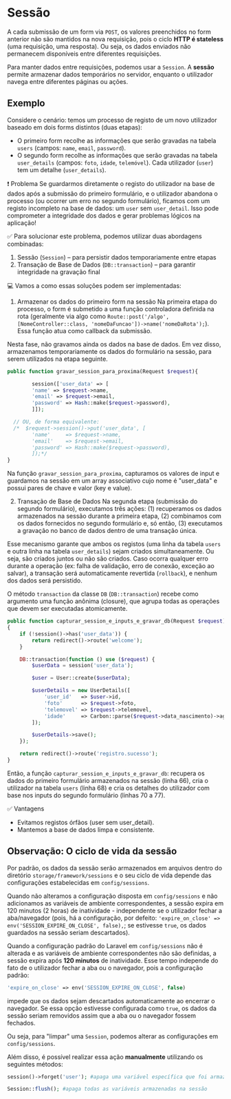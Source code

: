 # Sessão
A cada submissão de um form via `POST`, os valores preenchidos no form anterior não são mantidos na nova requisição, pois o ciclo **HTTP é stateless** (uma requisição, uma resposta). Ou seja, os dados enviados não permanecem disponíveis entre diferentes requisições. 

Para manter dados entre requisições, podemos usar a `Session`. 
A **sessão** permite armazenar dados temporários no servidor, enquanto o utilizador navega entre diferentes páginas ou ações.


## Exemplo
Considere o cenário: temos um processo de registo de um novo utilizador baseado em dois forms distintos (duas etapas):
- O primeiro form recolhe as informações que serão gravadas na tabela `users` (campos: `name`, `email`, `password`).
- O segundo form recolhe as informações que serão gravadas na tabela `user_details` (campos: `foto`, `idade`, `telemóvel`).
Cada utilizador (`user`) tem um detalhe (`user_details`).

❗ Problema
Se guardarmos diretamente o registo do utilizador na base de dados após a submissão do primeiro formulário, e o utilizador abandona o processo (ou ocorrer um erro no segundo formulário), ficamos com um registo incompleto na base de dados: um `user` sem `user_detail`. Isso pode comprometer a integridade dos dados e gerar problemas lógicos na aplicação!


✅ Para solucionar este problema, podemos utilizar duas abordagens combinadas:
1. Sessão (`Session`) – para persistir dados temporariamente entre etapas
2. Transação de Base de Dados (`DB::transaction`) – para garantir integridade na gravação final


💻 Vamos a como essas soluções podem ser implementadas:

1. Armazenar os dados do primeiro form na sessão
Na primeira etapa do processo, o form é submetido a uma função controladora definida na rota (geralmente via algo como `Route::post('/algo', [NomeController::class, 'nomeDaFuncao'])->name('nomeDaRota');`). Essa função atua como callback da submissão.

Nesta fase, não gravamos ainda os dados na base de dados. Em vez disso, armazenamos temporariamente os dados do formulário na sessão, para serem utilizados na etapa seguinte.

```php
public function gravar_session_para_proxima(Request $request){

        session(['user_data' => [
        'name' => $request->name,
        'email' => $request->email,
        'password' => Hash::make($request->password),
        ]]);

  // OU, de forma equivalente:
  /*  $request->session()->put('user_data', [
        'name'     => $request->name,
        'email'    => $request->email,
        'password' => Hash::make($request->password),
        ]);*/
}
```
Na função `gravar_session_para_proxima`, capturamos os valores de input e guardamos na sessão em um array associativo cujo nome é "user_data" e possui pares de chave e valor (key e value). 


2. Transação de Base de Dados
Na segunda etapa (submissão do segundo formulário), executamos três ações: (1) recuperamos os dados armazenados na sessão durante a primeira etapa, (2) combinamos com os dados fornecidos no segundo formulário e, só então,  (3) executamos a gravação no banco de dados dentro de uma transação única.

Esse mecanismo garante que ambos os registos (uma linha da tabela `users` e outra linha na tabela `user_details`) sejam criados simultaneamente. Ou seja, são criados juntos ou não são criados.
Caso ocorra qualquer erro durante a operação (ex: falha de validação, erro de conexão, exceção ao salvar), a transação será automaticamente revertida (`rollback`), e nenhum dos dados será persistido.

O método `transaction` da classe `DB` (`DB::transaction`) recebe como argumento uma função anônima (closure), que agrupa todas as operações que devem ser executadas atomicamente.

```php
public function capturar_session_e_inputs_e_gravar_db(Request $request)
{
    if (!session()->has('user_data')) {
        return redirect()->route('welcome');
    }

    DB::transaction(function () use ($request) {
        $userData = session('user_data');

        $user = User::create($userData);

        $userDetails = new UserDetails([
            'user_id'   => $user->id,
            'foto'      => $request->foto,
            'telemovel' => $request->telemovel,
            'idade'     => Carbon::parse($request->data_nascimento)->age,
        ]);

        $userDetails->save();
    });

    return redirect()->route('registro.sucesso');
}
```
Então, a função `capturar_session_e_inputs_e_gravar_db`: recupera os dados do primeiro formulário armazenados na sessão (linha 66), cria o utilizador na tabela `users` (linha 68) e cria os detalhes do utilizador com base nos inputs do segundo formulário (linhas 70 a 77).


✅ Vantagens
- Evitamos registos órfãos (user sem user_detail).
- Mantemos a base de dados limpa e consistente.

## Observação: O ciclo de vida da sessão

Por padrão, os dados da sessão serão armazenados em arquivos dentro do diretório `storage/framework/sessions` e o seu ciclo de vida depende das configurações estabelecidas em `config/sessions`. 

Quando não alteramos a configuração disposta em `config/sessions` e não adicionamos as variáveis de ambiente correspondentes, a sessão expira em 120 minutos (2 horas) de inatividade - independente se o utilizador fechar a aba/navegador (pois, há a configuração, por defeito: `'expire_on_close' => env('SESSION_EXPIRE_ON_CLOSE', false),`; se estivesse `true`, os dados guardados na sessão seriam descartados). 


Quando a configuração padrão do Laravel em `config/sessions` não é alterada e as variáveis de ambiente correspondentes não são definidas, a sessão expira após **120 minutos** de inatividade. Esse tempo independe do fato de o utilizador fechar a aba ou o navegador, pois a configuração padrão:
```php 
'expire_on_close' => env('SESSION_EXPIRE_ON_CLOSE', false)
```
impede que os dados sejam descartados automaticamente ao encerrar o navegador. Se essa opção estivesse configurada como `true`, os dados da sessão seriam removidos assim que a aba ou o navegador fossem fechados.

Ou seja, para "limpar" uma `Session`, podemos alterar as configurações em `config/sessions`.

Além disso, é possível realizar essa ação **manualmente** utilizando os seguintes métodos:
```php
session()->forget('user'); #apaga uma variável específica que foi armazenada na sessão

Session::flush(); #apaga todas as variáveis armazenadas na sessão
```